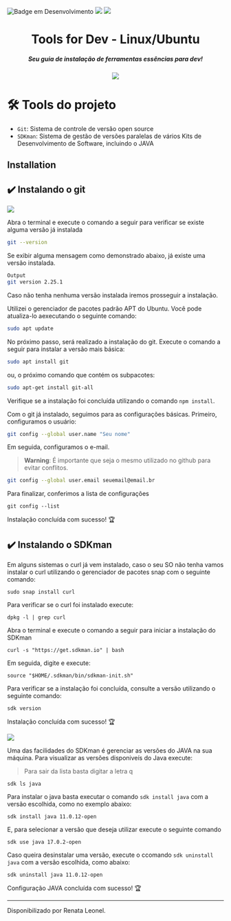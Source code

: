 ![Badge em Desenvolvimento](http://img.shields.io/static/v1?label=STATUS&message=EM%20DESENVOLVIMENTO&color=GREEN&style=for-the-badge)
<img src="https://img.shields.io/badge/Linux-FCC624?style=for-the-badge&logo=linux&logoColor=black"/> <img src="https://img.shields.io/badge/Ubuntu-E95420?style=for-the-badge&logo=ubuntu&logoColor=white"/>

<h1 align="center"> Tools for Dev - Linux/Ubuntu</h1>

<h5 align="center">Seu guia de instalação de ferramentas essências para dev!</h5>

<p align="center">
<img src="https://github.com/RenataLeonel/toolsDev/assets/62951843/dc15729b-2d69-43db-98fe-124090ee9e27"/>
</p>

# 🛠️  Tools do projeto

- `Git`: Sistema de controle de versão open source
- `SDKman`: Sistema de gestão de versões paralelas de vários Kits de Desenvolvimento de Software, incluindo o JAVA
 
## Installation

## ✔️ Instalando o git
<img src="https://img.shields.io/badge/GIT-E44C30?style=for-the-badge&logo=git&logoColor=white"/>

Abra o terminal e execute o comando a seguir para verificar se existe alguma versão já instalada
```bash
git --version
```
Se exibir alguma mensagem como demonstrado abaixo, já existe uma versão instalada.
```bash
Output
git version 2.25.1
```

Caso não tenha nenhuma versão instalada iremos prosseguir a instalação.

Utilizei o gerenciador de pacotes padrão APT do Ubuntu. Você pode atualiza-lo aexecutando o seguinte comando:
```bash
sudo apt update
```

No próximo passo, será realizado a instalação do git. Execute o comando a seguir para instalar a versão mais básica:
```bash
sudo apt install git
```
ou, o próximo comando que contém os subpacotes:
```bash
sudo apt-get install git-all
```

Verifique se a instalação foi concluída utilizando o comando `npm install`.

Com o git já instalado, seguimos para as configurações básicas.
Primeiro, configuramos o usuário:
```bash
git config --global user.name "Seu nome"
```
Em seguida, configuramos o e-mail. 

> **Warning**: É importante que seja o mesmo utilizado no github para evitar conflitos.
```bash
git config --global user.email seuemail@email.br
```

Para finalizar, conferimos a lista de configurações
```
git config --list
```
Instalação concluída com sucesso! 🏆 

## ✔️ Instalando o SDKman

Em alguns sistemas o curl já vem instalado, caso o seu SO não tenha vamos instalar o curl utilizando o gerenciador de pacotes snap com o seguinte comando:
```
sudo snap install curl
```
Para verificar se o curl foi instalado execute:
```
dpkg -l | grep curl
```

Abra o terminal e execute o comando a seguir para iniciar a instalação do SDKman
```
curl -s "https://get.sdkman.io" | bash
```

Em seguida, digite e execute:
```
source "$HOME/.sdkman/bin/sdkman-init.sh"
```

Para verificar se a instalação foi concluída, consulte a versão utilizando o seguinte comando:
```
sdk version
```
Instalação concluída com sucesso! 🏆 

<img src="https://img.shields.io/badge/Java-ED8B00?style=for-the-badge&logo=java&logoColor=white"/>

Uma das facilidades do SDKman é gerenciar as versões do JAVA na sua máquina. Para visualizar as versões disponiveís do Java execute:
> Para sair da lista basta digitar a letra q 
```
sdk ls java
```

Para instalar o java basta executar o comando `sdk install java` com a versão escolhida, como no exemplo abaixo:
```
sdk install java 11.0.12-open
```

E, para selecionar a versão que deseja utilizar execute o seguinte comando
```
sdk use java 17.0.2-open
```

Caso queira desinstalar uma versão, execute o ccomando `sdk uninstall java` com a versão escolhida, como abaixo:
```
sdk uninstall java 11.0.12-open
```
Configuração JAVA concluída com sucesso! 🏆 

------------

Disponibilizado por Renata Leonel.
